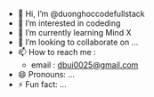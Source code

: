 - 👋 Hi, I’m @duonghoccodefullstack
- 👀 I’m interested in codeding
- 🌱 I’m currently learning Mind X
- 💞️ I’m looking to collaborate on ...
- 📫 How to reach me :
  +  email : dbui0025@gmail.com
- 😄 Pronouns: ...
- ⚡ Fun fact: ...

<!---
duonghoccodefullstack/duonghoccodefullstack is a ✨ special ✨ repository because its `README.md` (this file) appears on your GitHub profile.
You can click the Preview link to take a look at your changes.
--->
